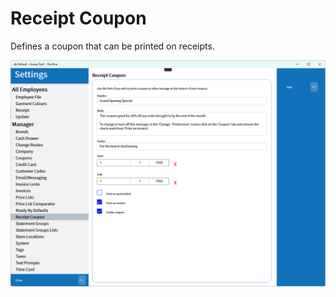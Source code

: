 # Receipt Coupon

Defines a coupon that can be printed on receipts.

![Receipt Coupon](/.attachments/Documentation/ReceiptCoupon.png "Receipt Coupon")